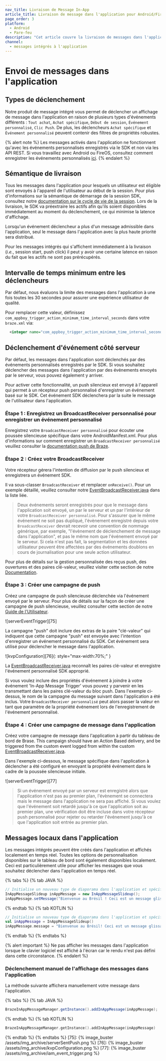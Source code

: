 ```yaml
---
nav_title: Livraison de Message In-App
article_title: Livraison de message dans l'application pour Android/FireOS
page_order: 3
platform:
  - Android
  - Pare-feu
description: "Cet article couvre la livraison de messages dans l'application Android, la liste des différents types de déclenchements, la sémantique de livraison et les étapes de déclenchement d'événements."
channel:
  - messages intégrés à l'application
---
```


# Envoi de messages dans l'application

## Types de déclenchement

Notre produit de message intégré vous permet de déclencher un affichage de message dans l'application en raison de plusieurs types d'événements différents : `Tout achat`, `Achat spécifique`, `Début de session`, `Événement personnalisé`, `Clic Push`.  De plus, les déclencheurs `Achat spécifique` et `Événement personnalisé` peuvent contenir des filtres de propriétés robustes.

{% alert note %}
Les messages activés dans l'application ne fonctionnent qu'avec les événements personnalisés enregistrés via le SDK et non via les API REST. Si vous travaillez avec Android ou FireOS, consultez comment enregistrer les événements personnalisés [ici]({{site.baseurl}}/developer_guide/platform_integration_guides/android/analytics/tracking_custom_events/#tracking-custom-events).
{% endalert %}

## Sémantique de livraison

Tous les messages dans l'application pour lesquels un utilisateur est éligible sont envoyés à l'appareil de l'utilisateur au début de la session. Pour plus d'informations sur la sémantique de démarrage de la session SDK, consultez notre [documentation sur le cycle de vie de la session][84]. Lors de la livraison, le SDK va préextraire les actifs afin qu'ils soient disponibles immédiatement au moment du déclenchement, ce qui minimise la latence d'affichage.

Lorsqu'un événement déclencheur a plus d'un message admissible dans l'application, seul le message dans l'application avec la plus haute priorité sera distribué.

Pour les messages intégrés qui s'affichent immédiatement à la livraison (*i.e.*, session start, push click) il peut y avoir une certaine latence en raison du fait que les actifs ne sont pas prérécupérés.

## Intervalle de temps minimum entre les déclencheurs

Par défaut, nous évaluons la limite des messages dans l'application à une fois toutes les 30 secondes pour assurer une expérience utilisateur de qualité.

Pour remplacer cette valeur, définissez `com_appboy_trigger_action_minimum_time_interval_seconds` dans votre `braze.xml` via:

```xml
  <integer name="com_appboy_trigger_action_minimum_time_interval_seconds">5</integer>
```

## Déclenchement d'événement côté serveur

Par défaut, les messages dans l'application sont déclenchés par des événements personnalisés enregistrés par le SDK. Si vous souhaitez déclencher des messages dans l'application par des événements envoyés par le serveur, vous pouvez également y arriver.

Pour activer cette fonctionnalité, un push silencieux est envoyé à l'appareil qui permet à un récepteur push personnalisé d'enregistrer un événement basé sur le SDK. Cet événement SDK déclenchera par la suite le message de l'utilisateur dans l'application.

### Étape 1 : Enregistrez un BroadcastReceiver personnalisé pour enregistrer un événement personnalisé

Enregistrez votre `BroadcastReceiver personnalisé` pour écouter une poussée silencieuse spécifique dans votre AndroidManifest.xml. Pour plus d'informations sur comment enregistrer un `BroadcastReceiver personnalisé` veuillez consulter la [documentation push de Braze][78].

### Étape 2 : Créez votre BroadcastReceiver

Votre récepteur gérera l'intention de diffusion par le push silencieux et enregistrera un événement SDK.

Il va sous-classer `BroadcastReceiver` et remplacer `onReceive()`. Pour un exemple détaillé, veuillez consulter notre [EventBroadcastReceiver.java][72] dans la liste liée.

> Deux événements seront enregistrés pour que le message dans l'application soit envoyé, un par le serveur et un par l'intérieur de votre `BroadcastReceiver personnalisé`. Pour s'assurer que le même événement ne soit pas dupliqué, l'évènement enregistré depuis votre `BroadcastReceiver` devrait recevoir une convention de nommage générique, par exemple, "l'évènement de déclenchement de message dans l'application", et pas le même nom que l'événement envoyé par le serveur. Si cela n'est pas fait, la segmentation et les données utilisateur peuvent être affectées par des événements doublons en cours de journalisation pour une seule action utilisateur.

Pour plus de détails sur la gestion personnalisée des reçus push, des ouvertures et des paires clé-valeur, veuillez visiter cette section de notre [Documentation][78].

### Étape 3 : Créer une campagne de push

Créez une campagne de push silencieuse déclenchée via l'événement envoyé par le serveur. Pour plus de détails sur la façon de créer une campagne de push silencieuse, veuillez consulter cette section de notre [Guide de l'Utilisateur][73].

!\[serverEventTrigger\]\[75\]

La campagne "push" doit inclure des extras de la paire "clé-valeur" qui indiquent que cette campagne "push" est envoyée avec l'intention d'enregistrer un événement personnalisé du SDK. Cet événement sera utilisé pour déclencher le message dans l'application.

!\[kvpConfiguration\]\[76\]{: style="max-width:70%;" }

La [EventBroadcastReceiver.java][72] reconnaît les paires clé-valeur et enregistre l'événement personnalisé SDK approprié.

Si vous voulez inclure des propriétés d'événement à joindre à votre événement 'In-App Message Trigger' vous pouvez y parvenir en les transmettant dans les paires clé-valeur du bloc push. Dans l'exemple ci-dessus, le nom de la campagne du message suivant dans l'application a été inclus. Votre `BroadcastReceiver personnalisé` peut alors passer la valeur en tant que paramètre de la propriété événement lors de l'enregistrement de l'événement personnalisé.

### Étape 4 : Créer une campagne de message dans l'application

Créez votre campagne de message dans l'application à partir du tableau de bord de Brase. This campaign should have an Action Based delivery, and be triggered from the custom event logged from within the custom [EventBroadcastReceiver.java][72].

Dans l'exemple ci-dessous, le message spécifique dans l'application à déclencher a été configuré en envoyant la propriété événement dans le cadre de la poussée silencieuse initiale.

!\[serverEventTrigger\]\[77\]

> Si un événement envoyé par un serveur est enregistré alors que l'application n'est pas au premier plan, l'évènement se connectera mais le message dans l'application ne sera pas affiché. Si vous voulez que l'événement soit retardé jusqu'à ce que l'application soit au premier plan, une vérification doit être incluse dans votre récepteur push personnalisé pour rejeter ou retarder l'événement jusqu'à ce que l'application soit entrée au premier plan.

## Messages locaux dans l'application

Les messages intégrés peuvent être créés dans l'application et affichés localement en temps réel. Toutes les options de personnalisation disponibles sur le tableau de bord sont également disponibles localement.  Ceci est particulièrement utile pour afficher les messages que vous souhaitez déclencher dans l'application en temps réel.

{% tabs %}
{% tab JAVA %}

```java
// Initialise un nouveau type de diaporama dans l'application et spécifie son message.
InAppMessageSlideup inAppMessage = new InAppMessageSlideup();
inAppMessage.setMessage("Bienvenue au Brésil ! Ceci est un message glissant dans l'application.");
```

{% endtab %}
{% tab KOTLIN %}

```kotlin
// Initialise un nouveau type de diaporama dans l'application et spécifie son message.
val inAppMessage = InAppMessageSlideup()
inAppMessage.message = "Bienvenue au Brésil! Ceci est un message glissant dans l'application."
```

{% endtab %}
{% endtabs %}

{% alert important %}
Ne pas afficher les messages dans l'application lorsque le clavier logiciel est affiché à l'écran car le rendu n'est pas défini dans cette circonstance.
{% endalert %}

### Déclenchement manuel de l'affichage des messages dans l'application

La méthode suivante affichera manuellement votre message dans l'application.

{% tabs %}
{% tab JAVA %}

```java
BrazeInAppMessageManager.getInstance().addInAppMessage(inAppMessage);
```

{% endtab %}
{% tab KOTLIN %}

```kotlin
BrazeInAppMessageManager.getInstance().addInAppMessage(inAppMessage)
```

{% endtab %}
{% endtabs %}
[75]: {% image_buster /assets/img_archive/serverSentPush.png %} [76]: {% image_buster /assets/img_archive/kvpConfiguration.png %} [77]: {% image_buster /assets/img_archive/iam_event_trigger.png %}

[72]: https://gist.github.com/robbiematthews/1d037e2c366e523b2dda5f2e053ea2a9
[73]: {{site.baseurl}}/developer_guide/platform_integration_guides/android/push_notifications/android/silent_push_notifications/
[78]: {{site.baseurl}}/developer_guide/platform_integration_guides/android/push_notifications/integration/standard_integration/#custom-handling-for-push-receipts-opens-dismissals-and-key-value-pairs
[78]: {{site.baseurl}}/developer_guide/platform_integration_guides/android/push_notifications/integration/standard_integration/#custom-handling-for-push-receipts-opens-dismissals-and-key-value-pairs
[84]: {{site.baseurl}}/developer_guide/platform_integration_guides/android/analytics/tracking_sessions/#session-lifecycle
